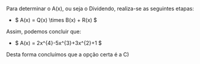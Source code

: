 Para determinar o A(x), ou seja o Dividendo, realiza-se as seguintes etapas: 

 - $ A(x) = Q(x) \times B(x) + R(x) $

 Assim, podemos concluir que: 

 - $  A(x) = 2x^{4}-5x^{3}+3x^{2}+1 $ 


Desta forma concluímos que a opção certa é a C) 
